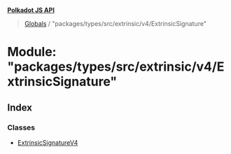 **[Polkadot JS API](../README.md)**

> [Globals](../globals.md) / "packages/types/src/extrinsic/v4/ExtrinsicSignature"

# Module: "packages/types/src/extrinsic/v4/ExtrinsicSignature"

## Index

### Classes

* [ExtrinsicSignatureV4](../classes/_packages_types_src_extrinsic_v4_extrinsicsignature_.extrinsicsignaturev4.md)
